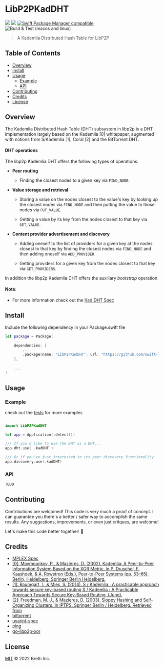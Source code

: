 # LibP2PKadDHT

[![](https://img.shields.io/badge/made%20by-Breth-blue.svg?style=flat-square)](https://breth.app)
[![](https://img.shields.io/badge/project-libp2p-yellow.svg?style=flat-square)](http://libp2p.io/)
[![Swift Package Manager compatible](https://img.shields.io/badge/SPM-compatible-blue.svg?style=flat-square)](https://github.com/apple/swift-package-manager)
![Build & Test (macos and linux)](https://github.com/swift-libp2p/swift-libp2p-kad-dht/actions/workflows/build+test.yml/badge.svg)

> A Kademlia Distributed Hash Table for LibP2P

## Table of Contents

- [Overview](#overview)
- [Install](#install)
- [Usage](#usage)
  - [Example](#example)
  - [API](#api)
- [Contributing](#contributing)
- [Credits](#credits)
- [License](#license)

## Overview
The Kademlia Distributed Hash Table (DHT) subsystem in libp2p is a DHT implementation largely based on the Kademlia [0] whitepaper, augmented with notions from S/Kademlia [1], Coral [2] and the BitTorrent DHT.

#### DHT operations

The libp2p Kademlia DHT offers the following types of operations:

- **Peer routing**

  - Finding the closest nodes to a given key via `FIND_NODE`.

- **Value storage and retrieval**

  - Storing a value on the nodes closest to the value's key by looking up the
    closest nodes via `FIND_NODE` and then putting the value to those nodes via
    `PUT_VALUE`.

  - Getting a value by its key from the nodes closest to that key via
    `GET_VALUE`.

- **Content provider advertisement and discovery**

  - Adding oneself to the list of providers for a given key at the nodes closest
    to that key by finding the closest nodes via `FIND_NODE` and then adding
    oneself via `ADD_PROVIDER`.

  - Getting providers for a given key from the nodes closest to that key via
    `GET_PROVIDERS`.

In addition the libp2p Kademlia DHT offers the auxiliary _bootstrap_ operation.

#### Note:
- For more information check out the [Kad DHT Spec](https://github.com/libp2p/specs/blob/master/kad-dht/README.md)

## Install

Include the following dependency in your Package.swift file
```Swift
let package = Package(
    ...
    dependencies: [
        ...
        .package(name: "LibP2PKadDHT", url: "https://github.com/swift-libp2p/swift-libp2p-kad-dht.git", .upToNextMajor(from: "0.0.1"))
    ],
    
    ...
)
```

## Usage

### Example 
check out the [tests]() for more examples

```Swift

import LibP2PKadDHT

let app = Application(.detect())

/// If you'd like to use the DHT as a DHT...
app.dht.use( .kadDHT )

/// Or if you're just interested in its peer discovery functionality
app.discovery.use(.kadDHT)

```

### API
```Swift
TODO
```

## Contributing

Contributions are welcomed! This code is very much a proof of concept. I can guarantee you there's a better / safer way to accomplish the same results. Any suggestions, improvements, or even just critques, are welcome! 

Let's make this code better together! 🤝

## Credits

- [MPLEX Spec](https://github.com/libp2p/specs/blob/master/mplex/README.md) 
- [[0]: Maymounkov, P., & Mazières, D. (2002). Kademlia: A Peer-to-Peer Information System Based on the XOR Metric. In P. Druschel, F. Kaashoek, & A. Rowstron (Eds.), Peer-to-Peer Systems (pp. 53–65). Berlin, Heidelberg: Springer Berlin Heidelberg.](https://doi.org/10.1007/3-540-45748-8_5)
- [[1]: Baumgart, I., & Mies, S. (2014). S / Kademlia : A practicable approach towards secure key-based routing S / Kademlia : A Practicable Approach Towards Secure Key-Based Routing, (June).](https://doi.org/10.1109/ICPADS.2007.4447808)
- [[2]: Freedman, M. J., & Mazières, D. (2003). Sloppy Hashing and Self-Organizing Clusters. In IPTPS. Springer Berlin / Heidelberg. Retrieved from](www.coralcdn.org/docs/coral-iptps03.ps)
- [bittorrent](http://bittorrent.org/beps/bep_0005.html)
- [uvarint-spec](https://github.com/multiformats/unsigned-varint)
- [ping](https://github.com/libp2p/specs/issues/183)
- [go-libp2p-xor](https://github.com/libp2p/go-libp2p-xor)

## License

[MIT](LICENSE) © 2022 Breth Inc.

